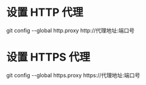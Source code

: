 # 设置 HTTP 代理
git config --global http.proxy http://代理地址:端口号

# 设置 HTTPS 代理
git config --global https.proxy https://代理地址:端口号